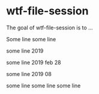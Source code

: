 # wtf-file-session

The goal of wtf-file-session is to ...

Some line some line


some line 2019


some line 2019 feb 28



some line 2019 08


some line some line some line 